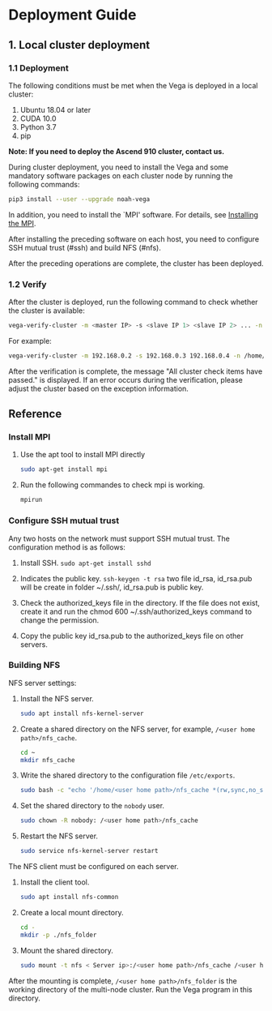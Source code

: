 # Deployment Guide

## 1. Local cluster deployment

### 1.1 Deployment

The following conditions must be met when the Vega is deployed in a local cluster:

1. Ubuntu 18.04 or later
2. CUDA 10.0
3. Python 3.7
4. pip

**Note: If you need to deploy the Ascend 910 cluster, contact us.**

During cluster deployment, you need to install the Vega and some mandatory software packages on each cluster node by running the following commands:

```bash
pip3 install --user --upgrade noah-vega
```

In addition, you need to install the `MPI' software. For details, see [Installing the MPI](#MPI).

After installing the preceding software on each host, you need to configure SSH mutual trust (#ssh) and build NFS (#nfs).

After the preceding operations are complete, the cluster has been deployed.

### 1.2 Verify

After the cluster is deployed, run the following command to check whether the cluster is available:

```bash
vega-verify-cluster -m <master IP> -s <slave IP 1> <slave IP 2> ... -n <shared NFS folder>
```

For example:

```bash
vega-verify-cluster -m 192.168.0.2 -s 192.168.0.3 192.168.0.4 -n /home/alan/nfs_folder
```

After the verification is complete, the message "All cluster check items have passed." is displayed.
If an error occurs during the verification, please adjust the cluster based on the exception information.

## Reference

### <span id="MPI"> Install MPI</span>

1. Use the apt tool to install MPI directly

    ```bash
    sudo apt-get install mpi
    ```

2. Run the following commandes to check mpi is working.

    ```bash
    mpirun
    ```

### <span id="ssh"> Configure SSH mutual trust </span>

Any two hosts on the network must support SSH mutual trust. The configuration method is as follows:

1. Install SSH.
    `sudo apt-get install sshd`

2. Indicates the public key.
    `ssh-keygen -t rsa` two file id_rsa, id_rsa.pub will be create in folder ~/.ssh/, id_rsa.pub is public key.

3. Check the authorized_keys file in the directory. If the file does not exist, create it and run the chmod 600 ~/.ssh/authorized_keys command to change the permission.

4. Copy the public key id_rsa.pub to the authorized_keys file on other servers.

### <span id="nfs"> Building NFS </span>

NFS server settings:

1. Install the NFS server.

    ```bash
    sudo apt install nfs-kernel-server
    ```

2. Create a shared directory on the NFS server, for example, `/<user home path>/nfs_cache`.

    ```bash
    cd ~
    mkdir nfs_cache
    ```

3. Write the shared directory to the configuration file `/etc/exports`.

    ```bash
    sudo bash -c "echo '/home/<user home path>/nfs_cache *(rw,sync,no_subtree_check,no_root_squash,all_squash)' >> /etc/exports"
    ```

4. Set the shared directory to the `nobody` user.

    ```bash
    sudo chown -R nobody: /<user home path>/nfs_cache
    ```

5. Restart the NFS server.

    ```bash
    sudo service nfs-kernel-server restart
    ```

The NFS client must be configured on each server.

1. Install the client tool.

    ```bash
    sudo apt install nfs-common
    ```

2. Create a local mount directory.

    ```bash
    cd -
    mkdir -p ./nfs_folder
    ```

3. Mount the shared directory.

    ```bash
    sudo mount -t nfs < Server ip>:/<user home path>/nfs_cache /<user home path>/nfs_folder
    ```

After the mounting is complete, `/<user home path>/nfs_folder` is the working directory of the multi-node cluster. Run the Vega program in this directory.
